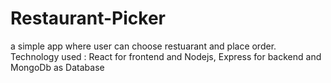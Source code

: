 # Restaurant-Picker
a simple app where user can choose restuarant and place order.
Technology used : React for frontend and Nodejs, Express for backend and MongoDb as Database
